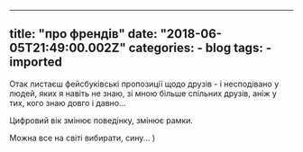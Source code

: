 
---
title: "про френдів"
date: "2018-06-05T21:49:00.002Z"
categories:
    - blog
tags:
    - imported
---

Отак листаєш фейсбуківські пропозиції щодо друзів \- і несподівано у людей, яких я навіть не знаю, зі мною більше спільних друзів, аніж у тих, кого знаю довго і давно...  

Цифровий вік змінює поведінку, змінює рамки.  

Можна все на світі вибирати, сину... )
